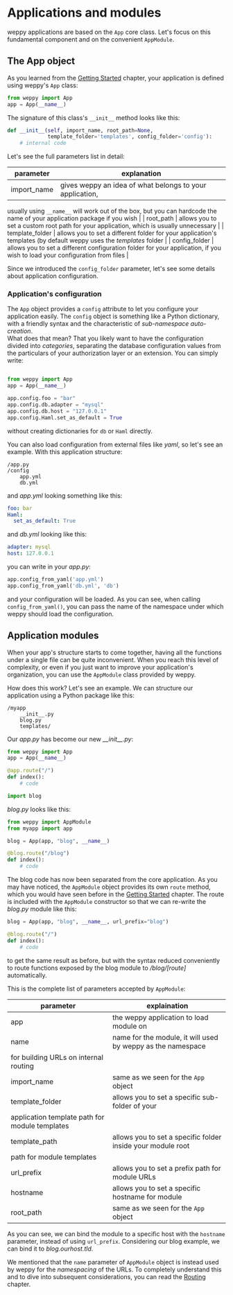 Applications and modules
========================

weppy applications are based on the `App` core class. Let's focus on this 
fundamental component and on the convenient `AppModule`.

The App object
--------------

As you learned from the [Getting Started](./quickstart) chapter, your application is defined using weppy's `App` class:

```python
from weppy import App
app = App(__name__)
```

The signature of this class's `__init__` method looks like this:

```python
def __init__(self, import_name, root_path=None,
             template_folder='templates', config_folder='config'):
    # internal code
```

Let's see the full parameters list in detail:

| parameter | explanation |
| --- | --- |
| import_name | gives weppy an idea of what belongs to your application,
usually using `__name__` will work out of the box, but you can hardcode 
the name of your application package if you wish |
| root_path | allows you to set a custom root path for your application,
which is usually unnecessary |
| template_folder | allows you to set a different folder for your application's
templates (by default weppy uses the *templates* folder |
| config_folder | allows you to set a different configuration folder for your 
application, if you wish to load your configuration from files |

Since we introduced the `config_folder` parameter, let's see some details
about application configuration.

### Application's configuration

The `App` object provides a `config` attribute to let you configure your
application easily. The `config` object is something like a Python dictionary,
with a friendly syntax and the characteristic of *sub-namespace auto-creation*.   
What does that mean? That you likely want to have the configuration
divided into *categories*, separating the database configuration values
from the particulars of your authorization layer or an extension. 
You can simply write:

```python

from weppy import App
app = App(__name__)

app.config.foo = "bar"
app.config.db.adapter = "mysql"
app.config.db.host = "127.0.0.1"
app.config.Haml.set_as_default = True
```

without creating dictionaries for `db` or `Haml` directly.

You can also load configuration from external files like *yaml*, 
so let's see an example. With this application structure:

```
/app.py
/config
    app.yml
    db.yml
```

and *app.yml* looking something like this:

```yaml
foo: bar
Haml:
  set_as_default: True
```

and *db.yml* looking like this:

```yaml
adapter: mysql
host: 127.0.0.1
```

you can write in your *app.py*:

```python
app.config_from_yaml('app.yml')
app.config_from_yaml('db.yml', 'db')
```

and your configuration will be loaded. As you can see, 
when calling `config_from_yaml()`, you can pass the name
of the namespace under which weppy should load the configuration.


Application modules
-------------------

When your app's structure starts to come together, having all the functions 
under a single file can be quite inconvenient. When you reach this level 
of complexity, or even if you just want to improve your application's 
organization, you can use the `AppModule` class provided by weppy.

How does this work? Let's see an example. We can structure our application 
using a Python package like this:

```
/myapp
    __init__.py
    blog.py
    templates/
```

Our *app.py* has become our new *\_\_init\_\_.py*:

```python
from weppy import App
app = App(__name__)

@app.route("/")
def index():
    # code

import blog
```

*blog.py* looks like this:

```python
from weppy import AppModule
from myapp import app

blog = App(app, "blog", __name__)

@blog.route("/blog")
def index():
    # code
```

The blog code has now been separated from the core application.
As you may have noticed, the `AppModule` object provides its own `route` method,
which you would have seen before in the [Getting Started](./quickstart) chapter.
The route is included with the `AppModule` constructor so that we can 
re-write the *blog.py* module like this:

```python
blog = App(app, "blog", __name__, url_prefix="blog")

@blog.route("/")
def index():
    # code
```
to get the same result as before, but with the syntax reduced conveniently
to route functions exposed by the blog module to */blog/[route]* automatically.

This is the complete list of parameters accepted by `AppModule`:

| parameter | explaination |
| --- | --- |
| app | the weppy application to load module on |
| name | name for the module, it will used by weppy as the namespace 
for building URLs on internal routing |
| import_name | same as we seen for the `App` object |
| template_folder | allows you to set a specific sub-folder of your 
application template path for module templates |
| template_path | allows you to set a specific folder inside your module root 
path for module templates |
| url_prefix | allows you to set a prefix path for module URLs |
| hostname | allows you to set a specific hostname for module |
| root_path | same as we seen for the `App` object |

As you can see, we can bind the module to a specific host with the `hostname` 
parameter, instead of using `url_prefix`. Considering our blog example, 
we can bind it to *blog.ourhost.tld*.

We mentioned that the `name` parameter of `AppModule` object is instead used 
by weppy for the *namespacing* of the URLs. To completely understand this 
and to dive into subsequent considerations, you can read the 
[Routing](./routing) chapter.
